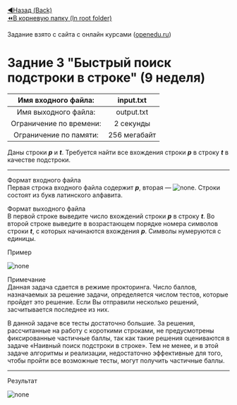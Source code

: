 [:arrow_backward:Назад (Back)](https://github.com/Bloodies/University.Projects/tree/master/Course%202/AaDS%20(Algorithms%20and%20data%20structures)/Algorithms%20Practice%20(ITMO))  
[:rewind:В корневую папку (In root folder)](https://github.com/Bloodies/University.Projects)  

Задание взято с сайта с онлайн курсами ([openedu.ru](https://courses.openedu.ru))

# Задние 3 "Быстрый поиск подстроки в строке" (9 неделя)
| Имя входного файла: | input.txt |
|:--------------------:|:----------:|
| Имя выходного файла: | output.txt |
| Ограничение по времени: | 2 секунды |
| Ограничение по памяти: | 256 мегабайт |

Даны строки ***p*** и ***t***. Требуется найти все вхождения строки ***p*** в строку ***t*** в качестве подстроки.
__________________
Формат входного файла  
Первая строка входного файла содержит ***p***, вторая — ![none](https://github.com/Bloodies/University.Projects/blob/master/Course%202/AaDS%20(Algorithms%20and%20data%20structures)/Algorithms%20Practice%20(ITMO)/Resources/txt_w9_t3_1.png). Строки состоят из букв латинского алфавита.

Формат выходного файла  
В первой строке выведите число вхождений строки ***p*** в строку ***t***. Во второй строке выведите в возрастающем порядке номера символов строки ***t***, с которых начинаются вхождения ***p***. Символы нумеруются с единицы.

Пример

![none](https://github.com/Bloodies/University.Projects/blob/master/Course%202/AaDS%20(Algorithms%20and%20data%20structures)/Algorithms%20Practice%20(ITMO)/Resources/format_w9_t3.png)

Примечание  
Данная задача сдается в режиме прокторинга. Число баллов, назначаемых за решение задачи, определяется числом тестов, которые пройдет это решение. Если Вы отправили несколько решений, засчитывается последнее из них.

В данной задаче все тесты достаточно большие. За решения, рассчитанные на работу с короткими строками, не предусмотрены фиксированные частичные баллы, так как такие решения оцениваются в задаче «Наивный поиск подстроки в строке». Тем не менее, и в этой задаче алгоритмы и реализации, недостаточно эффективные для того, чтобы пройти все возможные тесты, могут получить частичные баллы.
__________________
Результат

![none](https://github.com/Bloodies/University.Projects/blob/master/Course%202/AaDS%20(Algorithms%20and%20data%20structures)/Algorithms%20Practice%20(ITMO)/Resources/result_w9_t3.png)